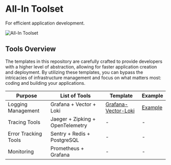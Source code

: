 # All-In Toolset
For efficient application development.

![All-In Toolset](http://i.imgur.com/3p88YN0.jpg)

## Tools Overview
The templates in this repository are carefully crafted to provide developers with a higher level of abstraction, allowing for faster application creation and deployment. By utilizing these templates, you can bypass the intricacies of infrastructure management and focus on what matters most: coding and building your applications.

| Purpose                 | List of Tools                           | Template                                             | Example                                  |
|-------------------------|-----------------------------------------|------------------------------------------------------|------------------------------------------|
| Logging Management      | Grafana + Vector + Loki                 | [Grafana-Vector-Loki](.bunnyshell/templates/grafana-vector-loki)| [Example](examples/user_registration_app) |
| Tracing Tools           | Jaeger + Zipking + OpenTelemetry        | -                                                    | -                                        |
| Error Tracking Tools    | Sentry + Redis + PostgreSQL             | -                                                    | -                                        |
| Monitoring              | Prometheus + Grafana                    | -                                                    | -                                        |

